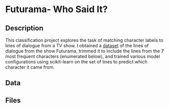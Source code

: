 # Futurama- Who Said It?
## Description
This classification project explores the task of matching character labels to lines of dialogue from a TV show. I obtained a [dataset](https://www.kaggle.com/datasets/josephvm/futurama-seasons-16-transcripts/data) of the lines of dialogue from the show Futurama, trimmed it to include the lines from the 7 most frequent characters (enumerated below), and trained various model configurations using scikit-learn on the set of lines to predict which character it came from.

## Data

## Files

